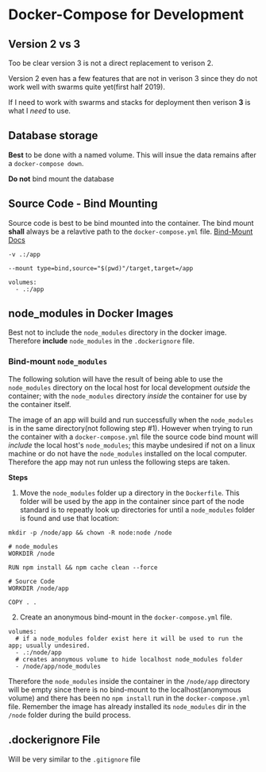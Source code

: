 # Docker-Compose for Development

## Version 2 vs 3

Too be clear version 3 is not a direct replacement to verison 2.

Version 2 even has a few features that are not in verison 3 since they do not work well with swarms quite yet(first half 2019).

If I need to work with swarms and stacks for deployment then verison **3** is what I _need_ to use.

## Database storage

**Best** to be done with a named volume. This will insue the data remains after a `docker-compose down`.

**Do not** bind mount the database

## Source Code - Bind Mounting

Source code is best to be bind mounted into the container. The bind mount **shall** always be a relavtive path to the `docker-compose.yml` file. [Bind-Mount Docs](https://docs.docker.com/storage/bind-mounts/)

```
-v .:/app

--mount type=bind,source="$(pwd)"/target,target=/app

volumes:
  - .:/app
```

## node_modules in Docker Images

Best not to include the `node_modules` directory in the docker image. Therefore **include** `node_modules` in the `.dockerignore` file.

### Bind-mount `node_modules`

The following solution will have the result of being able to use the `node_modules` directory on the local host for local development _outside_ the container; with the `node_modules` directory _inside_ the container for use by the container itself.

The image of an app will build and run successfully when the `node_modules` is in the same directory(not following step #1). However when trying to run the container with a `docker-compose.yml` file the source code bind mount will _include_ the local host's `node_modules`; this maybe undesired if not on a linux machine or do not have the `node_modules` installed on the local computer. Therefore the app may not run unless the following steps are taken.

**Steps**

1. Move the `node_modules` folder up a directory in the `Dockerfile`. This folder will be used by the app in the container since part of the node standard is to repeatly look up directories for until a `node_modules` folder is found and use that location:

```
mkdir -p /node/app && chown -R node:node /node

# node_modules
WORKDIR /node

RUN npm install && npm cache clean --force

# Source Code
WORKDIR /node/app

COPY . .
```

2. Create an anonymous bind-mount in the `docker-compose.yml` file.

```
volumes:
  # if a node_modules folder exist here it will be used to run the app; usually undesired.
  - .:/node/app
  # creates anonymous volume to hide localhost node_modules folder
  - /node/app/node_modules
```

Therefore the `node_modules` inside the container in the `/node/app` directory will be empty since there is no bind-mount to the localhost(anonymous volume) and there has been no `npm install` run in the `docker-compose.yml` file. Remember the image has already installed its `node_modules` dir in the `/node` folder during the build process.

## .dockerignore File

Will be very similar to the `.gitignore` file

